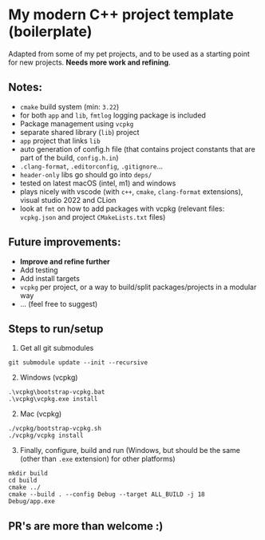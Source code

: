 # My modern C++ project template (boilerplate)

Adapted from some of my pet projects, and to be used as a starting point for new projects. **Needs more work and refining**.

## Notes:
- `cmake` build system (min: `3.22`)
- for both `app` and `lib`, `fmtlog` logging package is included
- Package management using `vcpkg`
- separate shared library (`lib`) project
- `app` project that links `lib`
- auto generation of config.h file (that contains project constants that are part of the build, `config.h.in`)
- `.clang-format`, `.editorconfig`, `.gitignore`...
- `header-only` libs go should go into `deps/`
- tested on latest macOS (intel, m1) and windows
- plays nicely with vscode (with `c++`, `cmake`, `clang-format` extensions), visual studio 2022 and CLion
- look at `fmt` on how to add packages with vcpkg (relevant files: `vcpkg.json` and project `CMakeLists.txt` files)

## Future improvements:
- **Improve and refine further**
- Add testing
- Add install targets
- `vcpkg` per project, or a way to build/split packages/projects in a modular way
- ... (feel free to suggest)

## Steps to run/setup
1. Get all git submodules
```
git submodule update --init --recursive
```

2. Windows (vcpkg)
```
.\vcpkg\bootstrap-vcpkg.bat
.\vcpkg\vcpkg.exe install
```

2. Mac (vcpkg)
```
./vcpkg/bootstrap-vcpkg.sh
./vcpkg/vcpkg install
```

3. Finally, configure, build and run (Windows, but should be the same (other than `.exe` extension) for other platforms)
```
mkdir build
cd build
cmake ../
cmake --build . --config Debug --target ALL_BUILD -j 18
Debug/app.exe
```

## PR's are more than welcome :)
